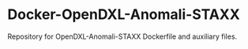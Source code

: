 # Docker-OpenDXL-Anomali-STAXX
Repository for OpenDXL-Anomali-STAXX Dockerfile and auxiliary files.
